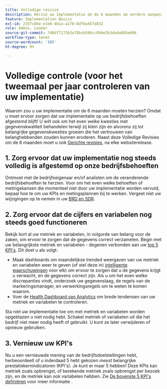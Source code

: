 ```yaml
---
title: Volledige revisie
description: Herzie uw implementatie om de 6 maanden om verdere aanpassing aan bedrijfsbehoeften en KPIs te verzekeren.
feature: Implementation Basics
exl-id: 235fc86e-e1b0-4b1a-a270-0dfba457a832
role: Admin, Leader
source-git-commit: 7d8df7173b3a78bcb506cc894e2b3deda003e696
workflow-type: tm+mt
source-wordcount: '385'
ht-degree: 0%

---
```


# Volledige controle (voor het tweemaal per jaar controleren van uw implementatie)

Waarom zou u uw implementatie om de 6 maanden moeten herzien? Omdat u moet ervoor zorgen dat uw implementatie op uw bedrijfsbehoeften afgestemd blijft! U wilt ook om het even welke kwesties met gegevenskwaliteit behandelen terwijl zij klein zijn en alvorens zij tot belangrijke gegevenskwesties groeien die het vertrouwen van belanghebbenden zouden kunnen eroderen. Naast deze Volledige Revisies om de 6 maanden moet u ook [Gerichte revisies](/help/implement/review/focused-review.md), na elke websiterelease.

## 1. Zorg ervoor dat uw implementatie nog steeds volledig is afgestemd op onze bedrijfsbehoeften

Ontmoet met de bedrijfseigenaar en/of analisten om de veranderende bedrijfsbehoeften te herzien. Voor om het even welke behoeften of metingskansen die momenteel niet door uw implementatie worden vervuld, bepaal hoe te om uw KPIs en metingsplannen bij te werken. Vergeet niet uw wijzigingen op te nemen in uw [BRD en SDR](https://experienceleague.adobe.com/docs/analytics-learn/tutorials/implementation/implementation-basics/creating-a-business-requirements-document.html#implementation).

## 2. Zorg ervoor dat de cijfers en variabelen nog steeds goed functioneren

Bekijk kort al uw metriek en variabelen, in volgorde van belang voor de zaken, om ervoor te zorgen dat de gegevens correct verzamelen. Begin met uw belangrijkste metriek en variabelen - degenen verbonden aan uw [top 5 KPI&#39;s](https://experienceleague.adobe.com/docs/analytics/implementation/review/define-kpis.html#review). Dit doet u als volgt:

* Maak dashboards om maandelijkse trended weergaven van uw metriek en variabelen weer te geven (of stel deze in) [intelligente waarschuwingen](https://experienceleague.adobe.com/docs/analytics/components/alerts/intellligent-alerts.html) voor elk) om ervoor te zorgen dat u de gegevens krijgt u verwacht, en de gegevens correct zijn. Als u om het even welke discrepanties vindt, onderzoek uw gegevenslaag, de regels van de markeringsmanager, en verwerkingsregels om te weten te komen waarom.
* Voer de [Health Dashboard van Analytics](https://assets.adobe.com/public/9549dbe7-765a-4899-77b8-85cbba1a4252) om brede tendensen van uw metriek en variabelen te controleren.

Sta niet uw implementatie toe om met metriek en variabelen worden opgeblazen u niet nodig hebt. Schakel metriek of variabelen uit die het bedrijf niet meer nodig heeft of gebruikt. U kunt ze later verwijderen of opnieuw gebruiken.

## 3. Vernieuw uw KPI&#39;s

Nu u een vernieuwde mening van de bedrijfsdoelstellingen hebt, herbeoordeelt of u inderdaad 5 hebt gekozen *meest* belangrijke prestatiekernindicatoren (KPI&#39;s). Je kunt er maar 5 hebben! Deze KPIs kan metriek zoals opbrengst, of berekende metriek zoals opbrengst per bezoek zijn, en de metriek kan ook variabelen hebben. Zie [De bovenste 5 KPI&#39;s definiëren](/help/implement/review/define-kpis.md) voor meer informatie .
